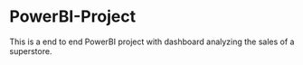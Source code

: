 # PowerBI-Project
This is a end to end PowerBI project with dashboard analyzing the sales of a superstore.
